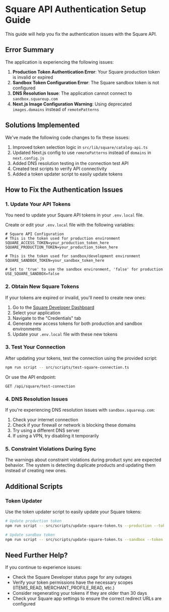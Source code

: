 # Square API Authentication Setup Guide

This guide will help you fix the authentication issues with the Square API.

## Error Summary

The application is experiencing the following issues:

1. **Production Token Authentication Error**: Your Square production token is invalid or expired
2. **Sandbox Token Configuration Error**: The Square sandbox token is not configured
3. **DNS Resolution Issue**: The application cannot connect to `sandbox.squareup.com`
4. **Next.js Image Configuration Warning**: Using deprecated `images.domains` instead of `remotePatterns`

## Solutions Implemented

We've made the following code changes to fix these issues:

1. Improved token selection logic in `src/lib/square/catalog-api.ts`
2. Updated Next.js config to use `remotePatterns` instead of `domains` in `next.config.js`
3. Added DNS resolution testing in the connection test API
4. Created test scripts to verify API connectivity
5. Added a token updater script to easily update tokens

## How to Fix the Authentication Issues

### 1. Update Your API Tokens

You need to update your Square API tokens in your `.env.local` file.

Create or edit your `.env.local` file with the following variables:

```
# Square API Configuration
# This is the token used for production environment
SQUARE_ACCESS_TOKEN=your_production_token_here
SQUARE_PRODUCTION_TOKEN=your_production_token_here

# This is the token used for sandbox/development environment
SQUARE_SANDBOX_TOKEN=your_sandbox_token_here

# Set to 'true' to use the sandbox environment, 'false' for production
USE_SQUARE_SANDBOX=false
```

### 2. Obtain New Square Tokens

If your tokens are expired or invalid, you'll need to create new ones:

1. Go to the [Square Developer Dashboard](https://developer.squareup.com/apps)
2. Select your application
3. Navigate to the "Credentials" tab
4. Generate new access tokens for both production and sandbox environments
5. Update your `.env.local` file with these new tokens

### 3. Test Your Connection

After updating your tokens, test the connection using the provided script:

```bash
npm run script -- src/scripts/test-square-connection.ts
```

Or use the API endpoint:

```
GET /api/square/test-connection
```

### 4. DNS Resolution Issues

If you're experiencing DNS resolution issues with `sandbox.squareup.com`:

1. Check your internet connection
2. Check if your firewall or network is blocking these domains
3. Try using a different DNS server
4. If using a VPN, try disabling it temporarily

### 5. Constraint Violations During Sync

The warnings about constraint violations during product sync are expected behavior. The system is detecting duplicate products and updating them instead of creating new ones.

## Additional Scripts

### Token Updater

Use the token updater script to easily update your Square tokens:

```bash
# Update production token
npm run script -- src/scripts/update-square-token.ts --production --token YOUR_NEW_TOKEN

# Update sandbox token
npm run script -- src/scripts/update-square-token.ts --sandbox --token YOUR_NEW_SANDBOX_TOKEN
```

## Need Further Help?

If you continue to experience issues:

- Check the Square Developer status page for any outages
- Verify your token permissions have the necessary scopes (ITEMS_READ, MERCHANT_PROFILE_READ, etc.)
- Consider regenerating your tokens if they are older than 30 days
- Check your Square app settings to ensure the correct redirect URLs are configured
